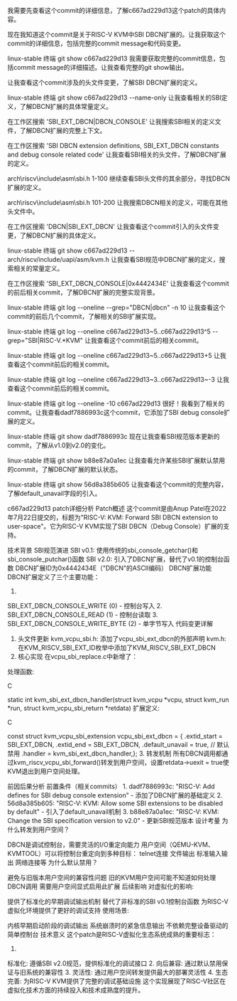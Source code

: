 我需要先查看这个commit的详细信息，了解c667ad229d13这个patch的具体内容。

现在我知道这个commit是关于RISC-V KVM中SBI DBCN扩展的。让我获取这个commit的详细信息，包括完整的commit message和代码变更。

linux-stable
终端
git show c667ad229d13
我需要获取完整的commit信息，包括commit message的详细描述。让我查看完整的git show输出。

让我查看这个commit涉及的头文件变更，了解SBI DBCN扩展的定义。

linux-stable
终端
git show c667ad229d13 --name-only
让我查看相关的SBI定义，了解DBCN扩展的具体常量定义。

在工作区搜索 'SBI_EXT_DBCN|DBCN_CONSOLE'
让我搜索SBI相关的定义文件，了解DBCN扩展的完整上下文。

在工作区搜索 'SBI DBCN extension definitions, SBI_EXT_DBCN constants and debug console related code'
让我查看SBI相关的头文件，了解DBCN扩展的定义。

arch\riscv\include\asm\sbi.h
1-100
继续查看SBI头文件的其余部分，寻找DBCN扩展的定义。

arch\riscv\include\asm\sbi.h
101-200
让我搜索DBCN相关的定义，可能在其他头文件中。

在工作区搜索 'DBCN|SBI_EXT_DBCN'
让我查看这个commit引入的头文件变更，了解DBCN扩展的具体定义。

linux-stable
终端
git show c667ad229d13 -- arch/riscv/include/uapi/asm/kvm.h
让我查看SBI规范中DBCN扩展的定义，搜索相关的常量定义。

在工作区搜索 'SBI_EXT_DBCN_CONSOLE|0x4442434E'
让我查看这个commit的前后相关commit，了解DBCN扩展的完整实现背景。

linux-stable
终端
git log --oneline --grep="DBCN\|dbcn" -n 10
让我查看这个commit的前后几个commit，了解相关的SBI扩展实现。

linux-stable
终端
git log --oneline c667ad229d13~5..c667ad229d13^5 --grep="SBI\|RISC-V.*KVM"
让我查看这个commit前后的相关commit。

linux-stable
终端
git log --oneline c667ad229d13~5..c667ad229d13+5
让我查看这个commit前后的相关commit。

linux-stable
终端
git log --oneline c667ad229d13~3..c667ad229d13~-3
让我查看这个commit前后的相关commit。

linux-stable
终端
git log --oneline -10 c667ad229d13
很好！我看到了相关的commit。让我查看dadf7886993c这个commit，它添加了SBI debug console扩展的定义。

linux-stable
终端
git show dadf7886993c
现在让我查看SBI规范版本更新的commit，了解从v1.0到v2.0的变化。

linux-stable
终端
git show b88e87a0a1ec
让我查看允许某些SBI扩展默认禁用的commit，了解DBCN扩展的默认状态。

linux-stable
终端
git show 56d8a385b605
让我查看这个commit的完整内容，了解default_unavail字段的引入。

c667ad229d13 patch详细分析
Patch概述
这个commit是由Anup Patel在2022年7月22日提交的，标题为"RISC-V: KVM: Forward SBI DBCN extension to user-space"。它为RISC-V KVM实现了SBI DBCN（Debug Console）扩展的支持。

技术背景
SBI规范演进
SBI v0.1: 使用传统的sbi_console_getchar()和sbi_console_putchar()函数
SBI v2.0: 引入了DBCN扩展，替代了v0.1的控制台函数
DBCN扩展ID为0x4442434E（"DBCN"的ASCII编码）
DBCN扩展功能
DBCN扩展定义了三个主要功能：

1.
SBI_EXT_DBCN_CONSOLE_WRITE (0) - 控制台写入
2.
SBI_EXT_DBCN_CONSOLE_READ (1) - 控制台读取
3.
SBI_EXT_DBCN_CONSOLE_WRITE_BYTE (2) - 单字节写入
代码变更详解
1. 头文件更新
kvm_vcpu_sbi.h: 添加了vcpu_sbi_ext_dbcn的外部声明
kvm.h: 在KVM_RISCV_SBI_EXT_ID枚举中添加了KVM_RISCV_SBI_EXT_DBCN
2. 核心实现
在vcpu_sbi_replace.c中新增了：

处理函数:

C



static int kvm_sbi_ext_dbcn_handler(struct kvm_vcpu *vcpu,                                   struct kvm_run *run,                                   struct                                    kvm_vcpu_sbi_return                                    *retdata)
扩展定义:

C



const struct kvm_vcpu_sbi_extension vcpu_sbi_ext_dbcn = {    .extid_start = SBI_EXT_DBCN,    .extid_end = SBI_EXT_DBCN,    .default_unavail = true,  // 默认禁用    .handler = kvm_sbi_ext_dbcn_handler,};
3. 转发机制
所有DBCN调用都通过kvm_riscv_vcpu_sbi_forward()转发到用户空间，设置retdata->uexit = true使KVM退出到用户空间处理。

前因后果分析
前置条件（相关commits）
1.
dadf7886993c: "RISC-V: Add defines for SBI debug console extension" - 添加了DBCN扩展的基础定义
2.
56d8a385b605: "RISC-V: KVM: Allow some SBI extensions to be disabled by default" - 引入了default_unavail机制
3.
b88e87a0a1ec: "RISC-V: KVM: Change the SBI specification version to v2.0" - 更新SBI规范版本
设计考量
为什么转发到用户空间？

DBCN是调试控制台，需要灵活的I/O重定向能力
用户空间（QEMU-KVM、KVMTOOL）可以将控制台重定向到多种目标：
telnet连接
文件输出
标准输入输出
网络连接等
为什么默认禁用？

避免与旧版本用户空间的兼容性问题
旧的KVM用户空间可能不知道如何处理DBCN调用
需要用户空间显式启用此扩展
后续影响
对虚拟化的影响:

提供了标准化的早期调试输出机制
替代了非标准的SBI v0.1控制台函数
为RISC-V虚拟化环境提供了更好的调试支持
使用场景:

内核早期启动阶段的调试输出
系统崩溃时的紧急信息输出
不依赖完整设备驱动的简单控制台
技术意义
这个patch是RISC-V虚拟化生态系统成熟的重要标志：

1.
标准化: 遵循SBI v2.0规范，提供标准化的调试接口
2.
向后兼容: 通过默认禁用保证与旧系统的兼容性
3.
灵活性: 通过用户空间转发提供最大的部署灵活性
4.
生态完善: 为RISC-V KVM提供了完整的调试基础设施
这个实现展现了RISC-V社区在虚拟化技术方面的持续投入和技术成熟度的提升。